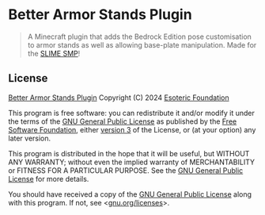 # Better Armor Stands Plugin

> A Minecraft plugin that adds the Bedrock Edition pose customisation to armor stands as well as allowing base-plate manipulation. Made for the [SLIME SMP](https://github.com/SlimeSMP)!

## License

[Better Armor Stands Plugin](https://github.com/SlimeSMP/better-armor-stands-plugin) Copyright (C) 2024 [Esoteric Foundation](https://github.com/EsotericFoundation)

This program is free software: you can redistribute it and/or modify it under the terms of the [GNU General Public License](./LICENSE) as published by the [Free Software Foundation](https://www.fsf.org/), either [version 3](./LICENSE) of the License, or (at your option) any later version.

This program is distributed in the hope that it will be useful, but WITHOUT ANY WARRANTY; without even the implied warranty of MERCHANTABILITY or FITNESS FOR A PARTICULAR PURPOSE. See the [GNU General Public License](./LICENSE) for more details.

You should have received a copy of the [GNU General Public License](./LICENSE) along with this program. If not, see <[gnu.org/licenses](https://www.gnu.org/licenses/)>.
